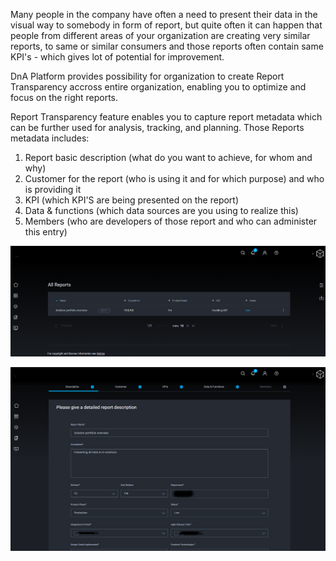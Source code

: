 Many people in the company have often a need to present their data in the visual way to somebody in form of report, but quite often it can happen that people from different areas of your organization are creating very similar reports, to same or similar consumers and those reports often contain same KPI's - which gives lot of potential for improvement.

DnA Platform provides possibility for organization to create Report Transparency accross entire organization, enabling you to optimize and focus on the right reports.

Report Transparency feature enables you to capture report metadata which can be further used for analysis, tracking, and planning.
Those Reports metadata includes:

1. Report basic description (what do you want to achieve, for whom and why)
2. Customer for the report (who is using it and for which purpose) and who is providing it
3. KPI (which KPI'S are being presented on the report)
4. Data & functions (which data sources are you using to realize this)
5. Members (who are developers of those report and who can administer this entry)


<a name="DnA Platform - Report transparency - All Reports">
<p align="center">
<img alt="DnA Platform - Report transparency - All Reports" src="/docs/images/DnAReportsTransparency1.png" style="max-width:100%">
</p>
</a>

<a name="DnA Platform - Report transparency - Create Reports">
<p align="center">
<img alt="DnA Platform - Report transparency - Create Reports" src="/docs/images/DnAReportsTransparency2.png" style="max-width:100%">
</p>
</a>
